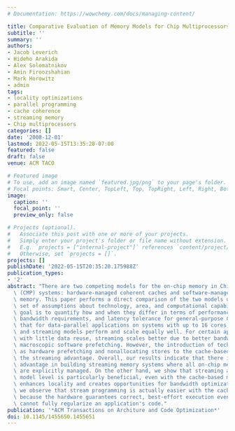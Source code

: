 ```yaml
---
# Documentation: https://wowchemy.com/docs/managing-content/

title: Comparative Evaluation of Memory Models for Chip Multiprocessors
subtitle: ''
summary: ''
authors:
- Jacob Leverich
- Hideho Arakida
- Alex Solomatnikov
- Amin Firoozshahian
- Mark Horowitz
- admin
tags:
- locality optimizations
- parallel programming
- cache coherence
- streaming memory
- Chip multiprocessors
categories: []
date: '2008-12-01'
lastmod: 2022-05-15T13:35:20-07:00
featured: false
draft: false
venue: ACM TACO 

# Featured image
# To use, add an image named `featured.jpg/png` to your page's folder.
# Focal points: Smart, Center, TopLeft, Top, TopRight, Left, Right, BottomLeft, Bottom, BottomRight.
image:
  caption: ''
  focal_point: ''
  preview_only: false

# Projects (optional).
#   Associate this post with one or more of your projects.
#   Simply enter your project's folder or file name without extension.
#   E.g. `projects = ["internal-project"]` references `content/project/deep-learning/index.md`.
#   Otherwise, set `projects = []`.
projects: []
publishDate: '2022-05-15T20:35:20.175988Z'
publication_types:
- '2'
abstract: "There are two competing models for the on-chip memory in Chip Multiprocessor\
  \ (CMP) systems: hardware-managed coherent caches and software-managed streaming\
  \ memory. This paper performs a direct comparison of the two models under the same\
  \ set of assumptions about technology, area, and computational capabilities. The\
  \ goal is to quantify how and when they differ in terms of performance, energy consumption,\
  \ bandwidth requirements, and latency tolerance for general-purpose CMPs. We demonstrate\
  \ that for data-parallel applications on systems with up to 16 cores, the cache-based\
  \ and streaming models perform and scale equally well. For certain applications\
  \ with little data reuse, streaming scales better due to better bandwidth use and\
  \ macroscopic software prefetching. However, the introduction of techniques such\
  \ as hardware prefetching and nonallocating stores to the cache-based model eliminates\
  \ the streaming advantage. Overall, our results indicate that there is not sufficient\
  \ advantage in building streaming memory systems where all on-chip memory structures\
  \ are explicitly managed. On the other hand, we show that streaming at the programming\
  \ model level is particularly beneficial, even with the cache-based model, as it\
  \ enhances locality and creates opportunities for bandwidth optimizations. Moreover,\
  \ we observe that stream programming is actually easier with the cache-based model\
  \ because the hardware guarantees correct, best-effort execution even when the programmer\
  \ cannot fully regularize an application's code."
publication: '*ACM Transactions on Architure and Code Optimization*'
doi: 10.1145/1455650.1455651
---
```

